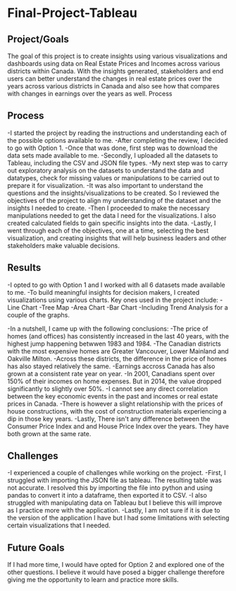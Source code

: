 # Final-Project-Tableau

## Project/Goals
The goal of this project is to create insights using various visualizations and dashboards using data on Real Estate Prices and Incomes across various districts within Canada.
With the insights generated, stakeholders and end users can better understand the changes in real estate prices over the years across various districts in Canada and also see how that compares with changes in earnings over the years as well.
Process

## Process
-I started the project by reading the instructions and understanding each of the possible options available to me.
-After completing the review, I decided to go with Option 1.
-Once that was done, first step was to download the data sets made available to me.
-Secondly, I uploaded all the datasets to Tableau, including the CSV and JSON file types.
-My next step was to carry out exploratory analysis on the datasets to understand the data and datatypes, check for missing values or manipulations to be carried out to prepare it for visualization.
-It was also important to understand the questions and the insights/visualizations to be created. So I reviewed the objectives of the project to align my understanding of the dataset and the insights I needed to create.
-Then I proceeded to make the necessary manipulations needed to get the data I need for the visualizations. I also created calculated fields to gain specific insights into the data.
-Lastly, I went through each of the objectives, one at a time, selecting the best visualization, and creating insights that will help business leaders and other stakeholders make valuable decisions. 

## Results
-I opted to go with Option 1 and I worked with all 6 datasets made available to me.
-To build meaningful insights for decision makers, I created visualizations using various charts. Key ones used in the project include:
-Line Chart
-Tree Map
-Area Chart
-Bar Chart
-Including Trend Analysis for a couple of the graphs.

-In a nutshell, I came up with the following conclusions:
-The price of homes (and offices) has consistently increased in the last 40 years, with the highest jump happening betwwen 1983 and 1984.
-The Canadian districts with the most expensive homes are Greater Vancouver, Lower Mainland and Oakville Milton.
-Across these districts, the difference in the price of homes has also stayed relatively the same.
-Earnings accross Canada has also grown at a consistent rate year on year.
-In 2001, Canadians spent over 150% of their incomes on home expenses. But in 2014, the value dropped significantly to slightly over 50%.
-I cannot see any direct correlation between the key economic events in the past and incomes or real estate prices in Canada.
-There is however a slight relationship with the prices of house constructions, with the cost of construction materials experiencing a dip in those key years.
-Lastly, There isn't any difference between the Consumer Price Index and and House Price Index over the years. They have both grown at the same rate. 

## Challenges 
-I experienced a couple of challenges while working on the project.
-First, I struggled with importing the JSON file as tableau. The resulting table was not accurate. I resolved this by importing the file into python and using pandas to convert it into a dataframe, then exported it to CSV.
-I also struggled with manipulating data on Tableau but I believe this will improve as I practice more with the application.
-Lastly, I am not sure if it is due to the version of the application I have but I had some limitations with selecting certain visualizations that I needed. 

## Future Goals
If I had more time, I would have opted for Option 2 and explored one of the other questions. I believe it would have posed a bigger challenge therefore giving me the opportunity to learn and practice more skills. 
